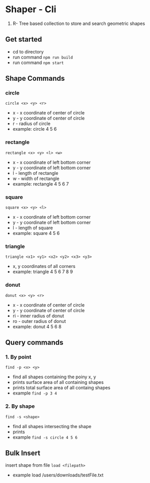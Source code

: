 # Shaper - Cli

1. R- Tree based collection to store and search geometric shapes

## Get started

- cd to directory
- run command `npm run build`
- run command `npm start`

## Shape Commands

### circle

`circle <x> <y> <r>`

- x - x coordinate of center of circle
- y - y coordinate of center of circle
- r - radius of circle
- example: circle 4 5 6

### rectangle

`rectangle <x> <y> <l> <w>`

- x - x coordinate of left bottom corner
- y - y coordinate of left bottom corner
- l - length of rectangle
- w - width of rectangle
- example: rectangle 4 5 6 7

### square

`square <x> <y> <l> `

- x - x coordinate of left bottom corner
- y - y coordinate of left bottom corner
- l - length of square
- example: square 4 5 6

### triangle

`triangle <x1> <y1> <x2> <y2> <x3> <y3> `

- x, y coordinates of all corners
- example: triangle 4 5 6 7 8 9

### donut

`donut <x> <y> <r>`

- x - x coordinate of center of circle
- y - y coordinate of center of circle
- ri - inner radius of donut
- ro - outer radius of donut
- example: donut 4 5 6 8

## Query commands

### 1. By point

`find -p <x> <y>`

- find all shapes containing the poiny x, y
- prints surface area of all containing shapes
- prints total surface area of all containg shapes
- example `find -p 3 4`

### 2. By shape

`find -s <shape>`

- find all shapes intersecting the shape
- prints
- example `find -s circle 4 5 6`

## Bulk Insert

insert shape from file
`load <filepath>`

- example load /users/downloads/testFile.txt
